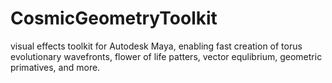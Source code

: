 CosmicGeometryToolkit
=====================

visual effects toolkit for Autodesk Maya, enabling fast creation of torus evolutionary wavefronts, flower of life patters, vector equlibrium, geometric primatives, and more.
